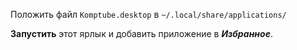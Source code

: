 Положить файл `Komptube.desktop` в `~/.local/share/applications/`

**Запустить** этот ярлык и добавить приложение в **_Избранное_**.
